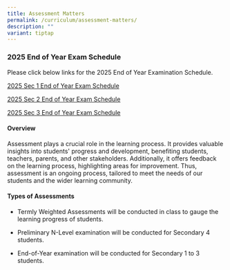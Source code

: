 ```yaml
---
title: Assessment Matters
permalink: /curriculum/assessment-matters/
description: ""
variant: tiptap
---
```

<h3>2025 End of Year Exam Schedule</h3>
<p>Please click below links for the 2025 End of Year Examination Schedule.</p>
<p><a href="/files/EOY_Sec_1_to_3_Exam_Schedule_2025___Sec_1.pdf" rel="noopener noreferrer nofollow" target="_blank">2025 Sec 1 End of Year Exam Schedule</a>
</p>
<p><a href="/files/EOY_Sec_1_to_3_Exam_Schedule_2025___for_students_Sec_2_updated.pdf" rel="noopener noreferrer nofollow" target="_blank">2025 Sec 2 End of Year Exam Schedule</a>
</p>
<p><a href="/files/2025_Sec_3_EOY_Exam_Schedule_for_students.pdf" rel="noopener noreferrer nofollow" target="_blank">2025 Sec 3 End of Year Exam Schedule</a>
</p>
<h4>Overview</h4>
<p>Assessment plays a crucial role in the learning process. It provides valuable
insights into students' progress and development, benefiting students,
teachers, parents, and other stakeholders. Additionally, it offers feedback
on the learning process, highlighting areas for improvement. Thus, assessment
is an ongoing process, tailored to meet the needs of our students and the
wider learning community.</p>
<h4>Types of Assessments</h4>
<ul data-tight="true" class="tight">
<li>
<p>Termly Weighted Assessments will be conducted in class to gauge the learning
progress of students.</p>
</li>
<li>
<p>Preliminary N-Level examination will be conducted for Secondary 4 students.</p>
</li>
<li>
<p>End-of-Year examination will be conducted for Secondary 1 to 3 students.</p>
</li>
</ul>
<p></p>